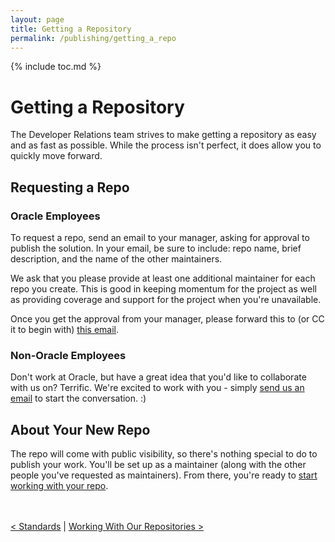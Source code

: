 ```yaml
---
layout: page
title: Getting a Repository
permalink: /publishing/getting_a_repo
---
```


{% include toc.md %}

# Getting a Repository

The Developer Relations team strives to make getting a repository as easy and as fast as possible. While the process isn't perfect, it does allow you to quickly move forward.

## Requesting a Repo

### Oracle Employees

To request a repo, send an email to your manager, asking for approval to publish the solution. In your email, be sure to include: repo name, brief description, and the name of the other maintainers.

We ask that you please provide at least one additional maintainer for each repo you create. This is good in keeping momentum for the project as well as providing coverage and support for the project when you're unavailable.

Once you get the approval from your manager, please forward this to (or CC it to begin with) [this email](mailto:devrel-oss_ww@oracle.com).

### Non-Oracle Employees

Don't work at Oracle, but have a great idea that you'd like to collaborate with us on? Terrific. We're excited to work with you - simply [send us an email](mailto:devrel-oss_ww@oracle.com) to start the conversation. :)

## About Your New Repo

The repo will come with public visibility, so there's nothing special to do to publish your work. You'll be set up as a maintainer (along with the other people you've requested as maintainers). From there, you're ready to [start working with your repo](/working_with_our_repos).

<br><br>
[< Standards](standards.md) \| [Working With Our Repositories >](/working_with_our_repos)
